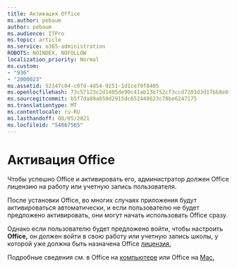 ```yaml
---
title: Активация Office
ms.author: pebaum
author: pebaum
ms.audience: ITPro
ms.topic: article
ms.service: o365-administration
ROBOTS: NOINDEX, NOFOLLOW
localization_priority: Normal
ms.custom:
- "936"
- "2000023"
ms.assetid: 52347c04-c0fd-4d54-9251-1d1ce79f8405
ms.openlocfilehash: 73c57123c2d1405de90c41ab13b752cf3ccd7201d3d17bb8e6f6ae25a2e0e7ad
ms.sourcegitcommit: b5f7da89a650d2915dc652449623c78be6247175
ms.translationtype: MT
ms.contentlocale: ru-RU
ms.lasthandoff: 08/05/2021
ms.locfileid: "54067565"
---
```

# <a name="how-to-activate-office"></a>Активация Office

Чтобы успешно Office и активировать его, администратор должен [](https://docs.microsoft.com/microsoft-365/admin/add-users/add-users) Office лицензию на работу или учетную запись пользователя.
  
После установки Office, во многих случаях приложения будут активироваться автоматически, и если пользователю не будет предложено активировать, они могут начать использовать Office сразу.
  
Однако если пользователю будет предложено войти, чтобы настроить **Office,** он должен войти в свою работу или учетную запись школы, у которой уже должна быть назначена Office [лицензия.](https://docs.microsoft.com/microsoft-365/admin/add-users/add-users)
  
Подробные сведения см. в Office на [компьютере](https://support.office.com/article/5bd38f38-db92-448b-a982-ad170b1e187e?wt.mc_id=Alchemy_ClientDIA) или Office на [Mac.](https://support.office.com/article/7f6646b1-bb14-422a-9ad4-a53410fcefb2?wt.mc_id=Alchemy_ClientDIA)
  